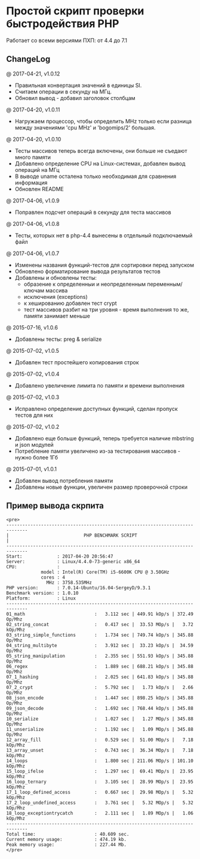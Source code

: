 # Простой скрипт проверки быстродействия PHP

Работает со всеми версиями ПХП: от 4.4 до 7.1

## ChangeLog

@ 2017-04-21, v1.0.12

 * Правильная конвертация значений в единицы SI.
 * Считаем операции в секунду на МГц.
 * Обновил вывод - добавил заголовок столбцам

@ 2017-04-20, v1.0.11

 * Нагружаем процессор, чтобы определить MHz только если разница между
   значениями 'cpu MHz' и 'bogomips/2' большая.

@ 2017-04-20, v1.0.10

 * Тесты массивов теперь всегда включены, они больше не съедают много памяти
 * Добавлено определение CPU на Linux-системах, добавлен вывод операций на МГц
 * В выводе uname осталена только необходимая для сравнения информация
 * Обновлен README

@ 2017-04-06, v1.0.9

 * Поправлен подсчет операций в секунду для теста массивов

@ 2017-04-06, v1.0.8

 * Тесты, которых нет в php-4.4 вынесены в отдельный подключаемый файл

@ 2017-04-06, v1.0.7

 * Изменены названия функций-тестов для сортировки перед запуском
 * Обновлено форматирование вывода результатов тестов
 * Добавлены и обновлены тесты:
   - образение к определенныи и неопределенным переменным/ключам массива
   - исключения (exceptions)
   - к хешированию добавлен тест crypt
   - тест массивов разбит на три уровня - время выполнения то же, памяти занимает меньше

@ 2015-07-16, v1.0.6

 * Добавлены тесты: preg & serialize

@ 2015-07-02, v1.0.5

 * Добавлен тест простейшего копирования строк

@ 2015-07-02, v1.0.4

 * Добавлено увеличение лимита по памяти и времени выполнения

@ 2015-07-02, v1.0.3

 * Исправлено определение доступных функций, сделан пропуск тестов для них

@ 2015-07-02, v1.0.2

 * Добавлено еще больше функций, теперь требуется наличие mbstring и json модулей
 * Потребление памяти увеличено из-за тестирования массивов - нужно более 1Гб

@ 2015-07-01, v1.0.1

 * Добавлен вывод потребления памяти
 * Добавлены новые функции, увеличен размер проверочной строки

## Пример вывода скрпита

```
<pre>
------------------------------------------------------------------------------
|                            PHP BENCHMARK SCRIPT                            |
------------------------------------------------------------------------------
Start:             : 2017-04-20 20:56:47
Server:            : Linux/4.4.0-73-generic x86_64
CPU:               :
             model : Intel(R) Core(TM) i5-6600K CPU @ 3.50GHz
             cores : 4
               MHz : 3758.535MHz
PHP version:       : 7.0.14-Ubuntu/16.04-SergeyD/9.3.1
Benchmark version: : 1.0.10
Platform:          : Linux
------------------------------------------------------------------------------
01_math                          :   3.112 sec | 449.91 kOp/s | 372.49  Op/Mhz
02_string_concat                 :   0.417 sec |  33.53 MOp/s |   3.72 kOp/Mhz
03_string_simple_functions       :   1.734 sec | 749.74 kOp/s | 345.88  Op/Mhz
04_string_multibyte              :   3.912 sec |  33.23 kOp/s |  34.59  Op/Mhz
05_string_manipulation           :   2.355 sec | 551.93 kOp/s | 345.88  Op/Mhz
06_regex                         :   1.889 sec | 688.21 kOp/s | 345.88  Op/Mhz
07_1_hashing                     :   2.025 sec | 641.83 kOp/s | 345.88  Op/Mhz
07_2_crypt                       :   5.792 sec |   1.73 kOp/s |   2.66  Op/Mhz
08_json_encode                   :   1.447 sec | 898.25 kOp/s | 345.88  Op/Mhz
09_json_decode                   :   1.692 sec | 768.44 kOp/s | 345.88  Op/Mhz
10_serialize                     :   1.027 sec |   1.27 MOp/s | 345.88  Op/Mhz
11_unserialize                   :   1.192 sec |   1.09 MOp/s | 345.88  Op/Mhz
12_array_fill                    :   0.529 sec |  51.00 MOp/s |   7.18 kOp/Mhz
13_array_unset                   :   0.743 sec |  36.34 MOp/s |   7.18 kOp/Mhz
14_loops                         :   1.800 sec | 211.06 MOp/s | 101.10 kOp/Mhz
15_loop_ifelse                   :   1.297 sec |  69.41 MOp/s |  23.95 kOp/Mhz
16_loop_ternary                  :   3.105 sec |  28.99 MOp/s |  23.95 kOp/Mhz
17_1_loop_defined_access         :   0.667 sec |  29.98 MOp/s |   5.32 kOp/Mhz
17_2_loop_undefined_access       :   3.761 sec |   5.32 MOp/s |   5.32 kOp/Mhz
18_loop_exceptiontrycatch        :   2.111 sec |   1.89 MOp/s |   1.06 kOp/Mhz
------------------------------------------------------------------------------
Total time:                      : 40.609 sec.
Current memory usage:            : 474.19 kb.
Peak memory usage:               : 227.44 Mb.
</pre>
```